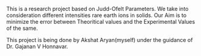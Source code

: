This is a research project based on Judd-Ofelt Parameters.
We take into consideration different intensities rare earth ions in solids.
Our Aim is to minimize the error between Theoritical values and the Experimental Values of the same.

This project is being done by Akshat Aryan(myself) under the guidance of Dr. Gajanan V Honnavar.
